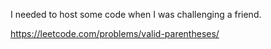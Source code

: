I needed to host some code when I was challenging a friend.

https://leetcode.com/problems/valid-parentheses/

